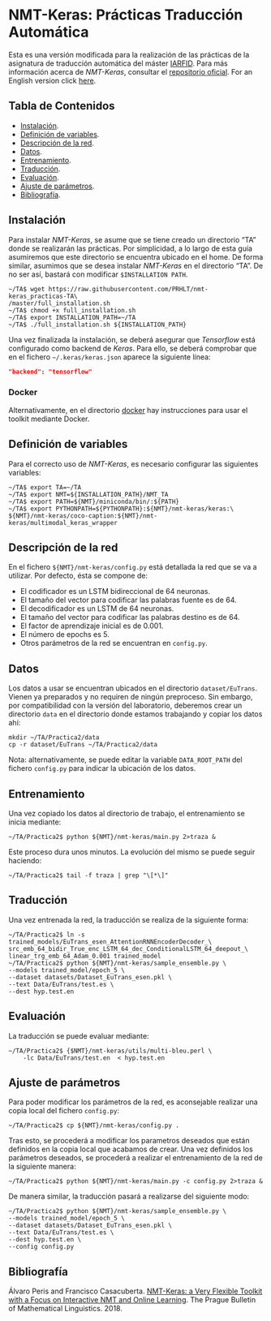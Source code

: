 # NMT-Keras: Prácticas Traducción Automática
Esta es una versión modificada para la realización de las prácticas de la asignatura de traducción automática del máster [IARFID](http://www.upv.es/titulaciones/MUIARFID/). Para más información acerca de *NMT-Keras*, consultar el [repositorio oficial](https://github.com/lvapeab/nmt-keras). For an English version click [here](English.md).

## Tabla de Contenidos
* [Instalación](#instalación).
* [Definición de variables](#definición-de-variables).
* [Descripción de la red](#descripción-de-la-red).
* [Datos](#datos).
* [Entrenamiento](#entrenamiento).
* [Traducción](#traducción).
* [Evaluación](#evaluación).
* [Ajuste de parámetros](#ajuste-de-parámetros).
* [Bibliografía](#bibliografía).


## Instalación
Para instalar *NMT-Keras*, se asume que se tiene creado un directorio “TA” donde se realizarán las prácticas. Por simplicidad, a lo largo de esta guía asumiremos que
este directorio se encuentra ubicado en el home. De forma similar, asumimos que
se desea instalar *NMT-Keras* en el directorio “TA”. De no ser ası́, bastará con modificar ```$INSTALLATION PATH```.

  ```console
~/TA$ wget https://raw.githubusercontent.com/PRHLT/nmt-keras_practicas-TA\
/master/full_installation.sh
~/TA$ chmod +x full_installation.sh
~/TA$ export INSTALLATION_PATH=~/TA
~/TA$ ./full_installation.sh ${INSTALLATION_PATH}
  ```

Una vez finalizada la instalación, se deberá asegurar que *Tensorflow* está configurado como backend de *Keras*. Para ello, se deberá comprobar que en el fichero ```~/.keras/keras.json``` aparece la siguiente lı́nea:

```json
"backend": "tensorflow"
```

### Docker
Alternativamente, en el directorio [docker](docker) hay instrucciones para usar el toolkit mediante Docker.

## Definición de variables
Para el correcto uso de *NMT-Keras*, es necesario configurar las siguientes variables:

```console
~/TA$ export TA=~/TA
~/TA$ export NMT=${INSTALLATION_PATH}/NMT_TA
~/TA$ export PATH=${NMT}/miniconda/bin/:${PATH}
~/TA$ export PYTHONPATH=${PYTHONPATH}:${NMT}/nmt-keras/keras:\
${NMT}/nmt-keras/coco-caption:${NMT}/nmt-keras/multimodal_keras_wrapper
```

## Descripción de la red
En el fichero ```${NMT}/nmt-keras/config.py``` está detallada la red que se va a utilizar. Por defecto, ésta se compone de:

* El codificador es un LSTM bidireccional de 64 neuronas.
* El tamaño del vector para codificar las palabras fuente es de 64.
* El decodificador es un LSTM de 64 neuronas.
* El tamaño del vector para codificar las palabras destino es de 64.
* El factor de aprendizaje inicial es de 0.001.
* El número de epochs es 5.
* Otros parámetros de la red se encuentran en ```config.py```.

## Datos
Los datos a usar se encuentran ubicados en el directorio `dataset/EuTrans`. Vienen ya preparados y no requiren de ningún preproceso. Sin embargo, por compatibilidad con la versión del laboratorio, deberemos crear un directorio `data` en el directorio donde estamos trabajando y copiar los datos ahí:

```
mkdir ~/TA/Practica2/data
cp -r dataset/EuTrans ~/TA/Practica2/data
```

Nota: alternativamente, se puede editar la variable `DATA_ROOT_PATH` del fichero `config.py` para indicar la ubicación de los datos.

## Entrenamiento
Una vez copiado los datos al directorio de trabajo, el entrenamiento se inicia mediante:

```console
~/TA/Practica2$ python ${NMT}/nmt-keras/main.py 2>traza &
```

Este proceso dura unos minutos. La evolución del mismo se puede seguir haciendo:

```console
~/TA/Practica2$ tail -f traza | grep "\[*\]"
```

## Traducción
Una vez entrenada la red, la traducción se realiza de la siguiente forma:

```console
~/TA/Practica2$ ln -s trained_models/EuTrans_esen_AttentionRNNEncoderDecoder_\
src_emb_64_bidir_True_enc_LSTM_64_dec_ConditionalLSTM_64_deepout_\
linear_trg_emb_64_Adam_0.001 trained_model
~/TA/Practica2$ python ${NMT}/nmt-keras/sample_ensemble.py \
--models trained_model/epoch_5 \
--dataset datasets/Dataset_EuTrans_esen.pkl \
--text Data/EuTrans/test.es \
--dest hyp.test.en
```

## Evaluación
La traducción se puede evaluar mediante:

```console
~/TA/Practica2$ {$NMT}/nmt-keras/utils/multi-bleu.perl \
	-lc Data/EuTrans/test.en  < hyp.test.en
```

## Ajuste de parámetros
Para poder modificar los parámetros de la red, es aconsejable realizar una copia local del fichero ```config.py```:

```console
~/TA/Practica2$ cp ${NMT}/nmt-keras/config.py .
```

Tras esto, se procederá a modificar los parametros deseados que están definidos en la
copia local que acabamos de crear. Una vez definidos los parámetros deseados, se procederá a realizar el entrenamiento de la red de la siguiente manera:

```console
~/TA/Practica2$ python ${NMT}/nmt-keras/main.py -c config.py 2>traza &
```

De manera similar, la traducción pasará a realizarse del siguiente modo:

```console
~/TA/Practica2$ python ${NMT}/nmt-keras/sample_ensemble.py \
--models trained_model/epoch_5 \
--dataset datasets/Dataset_EuTrans_esen.pkl \
--text Data/EuTrans/test.es \
--dest hyp.test.en \
--config config.py
```

## Bibliografía
Álvaro Peris and Francisco Casacuberta. [NMT-Keras: a Very Flexible Toolkit with
a Focus on Interactive NMT and Online Learning](https://ufal.mff.cuni.cz/pbml/111/art-peris-casacuberta.pdf). The Prague Bulletin of Mathematical Linguistics. 2018.
